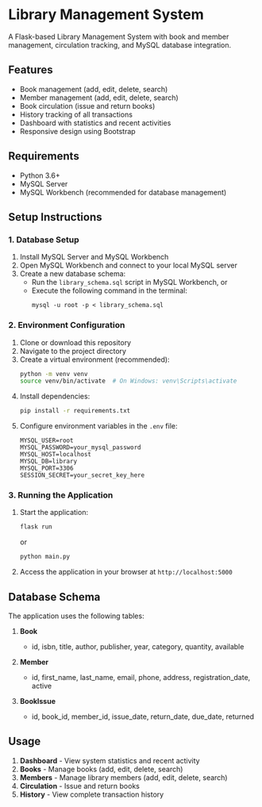 # Library Management System

A Flask-based Library Management System with book and member management, circulation tracking, and MySQL database integration.

## Features

- Book management (add, edit, delete, search)
- Member management (add, edit, delete, search)
- Book circulation (issue and return books)
- History tracking of all transactions
- Dashboard with statistics and recent activities
- Responsive design using Bootstrap

## Requirements

- Python 3.6+
- MySQL Server
- MySQL Workbench (recommended for database management)

## Setup Instructions

### 1. Database Setup

1. Install MySQL Server and MySQL Workbench
2. Open MySQL Workbench and connect to your local MySQL server
3. Create a new database schema:
   - Run the `library_schema.sql` script in MySQL Workbench, or
   - Execute the following command in the terminal:
     ```
     mysql -u root -p < library_schema.sql
     ```

### 2. Environment Configuration

1. Clone or download this repository
2. Navigate to the project directory
3. Create a virtual environment (recommended):
   ```bash
   python -m venv venv
   source venv/bin/activate  # On Windows: venv\Scripts\activate
   ```
4. Install dependencies:
   ```bash
   pip install -r requirements.txt
   ```
5. Configure environment variables in the `.env` file:
   ```
   MYSQL_USER=root
   MYSQL_PASSWORD=your_mysql_password
   MYSQL_HOST=localhost
   MYSQL_DB=library
   MYSQL_PORT=3306
   SESSION_SECRET=your_secret_key_here
   ```

### 3. Running the Application

1. Start the application:
   ```bash
   flask run
   ```
   or
   ```bash
   python main.py
   ```
2. Access the application in your browser at `http://localhost:5000`

## Database Schema

The application uses the following tables:

1. **Book**
   - id, isbn, title, author, publisher, year, category, quantity, available

2. **Member**
   - id, first_name, last_name, email, phone, address, registration_date, active

3. **BookIssue**
   - id, book_id, member_id, issue_date, return_date, due_date, returned

## Usage

1. **Dashboard** - View system statistics and recent activity
2. **Books** - Manage books (add, edit, delete, search)
3. **Members** - Manage library members (add, edit, delete, search)
4. **Circulation** - Issue and return books
5. **History** - View complete transaction history